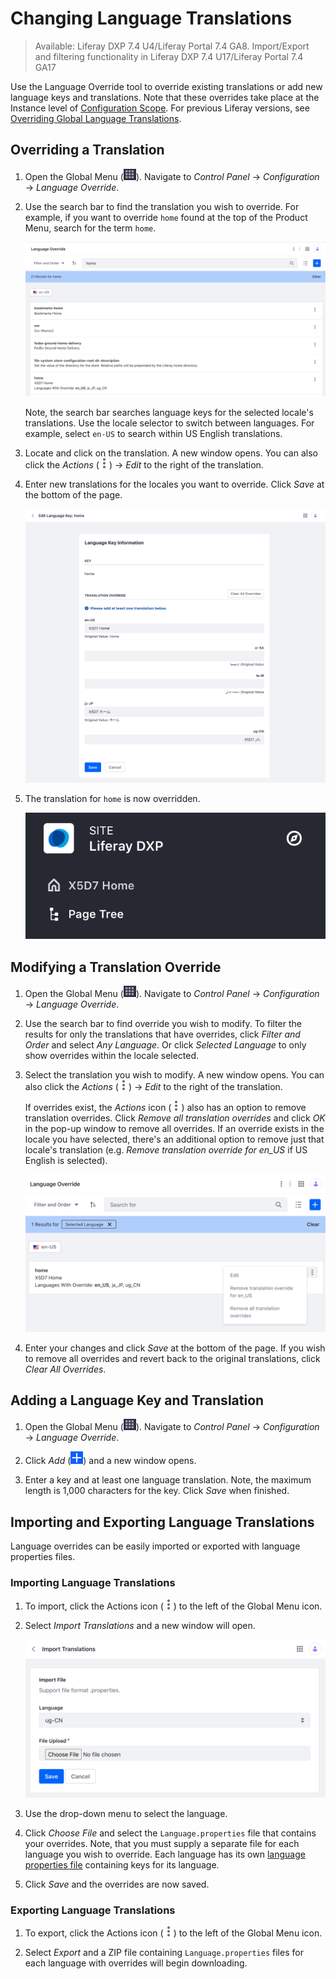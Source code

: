 # Changing Language Translations

> Available: Liferay DXP 7.4 U4/Liferay Portal 7.4 GA8. Import/Export and filtering functionality in Liferay DXP 7.4 U17/Liferay Portal 7.4 GA17

Use the Language Override tool to override existing translations or add new language keys and translations. Note that these overrides take place at the Instance level of [Configuration Scope](./understanding-configuration-scope.md). For previous Liferay versions, see [Overriding Global Language Translations](../../liferay-internals/extending-liferay/overriding-global-language-translations.md).

## Overriding a Translation

1. Open the Global Menu (![Global Menu](../../images/icon-applications-menu.png)). Navigate to *Control Panel* &rarr; *Configuration* &rarr; *Language Override*.

2. Use the search bar to find the translation you wish to override. For example, if you want to override `home` found at the top of the Product Menu, search for the term `home`.

    ![Search for the term home in the Language Override UI.](./changing-language-translations/images/01.png)

   Note, the search bar searches language keys for the selected locale's translations. Use the locale selector to switch between languages. For example, select `en-US` to search within US English translations. 

3. Locate and click on the translation. A new window opens. You can also click the *Actions* (![Actions icon](../../images/icon-actions.png)) &rarr; _Edit_ to the right of the translation. 

4. Enter new translations for the locales you want to override. Click *Save* at the bottom of the page. 

   ![Enter new translations for the locales you want to override.](./changing-language-translations/images/02.png)

5. The translation for `home` is now overridden.

   ![The translation for home is now overridden.](./changing-language-translations/images/03.png)

## Modifying a Translation Override

1. Open the Global Menu (![Global Menu](../../images/icon-applications-menu.png)). Navigate to *Control Panel* &rarr; *Configuration* &rarr; *Language Override*.

2. Use the search bar to find override you wish to modify. To filter the results for only the translations that have overrides, click *Filter and Order* and select *Any Language*. Or click *Selected Language* to only show overrides within the locale selected.

3. Select the translation you wish to modify. A new window opens. You can also click the *Actions* (![Actions icon](../../images/icon-actions.png)) &rarr; _Edit_ to the right of the translation. 

   If overrides exist, the *Actions* icon (![Actions icon](../../images/icon-actions.png)) also has an option to remove translation overrides. Click *Remove all translation overrides* and click *OK* in the pop-up window to remove all overrides. If an override exists in the locale you have selected, there's an additional option to remove just that locale's translation (e.g. *Remove translation override for en_US* if US English is selected).

   ![The Actions icon has an option to remove translation overrides.](./changing-language-translations/images/04.png)

4. Enter your changes and click *Save* at the bottom of the page. If you wish to remove all overrides and revert back to the original translations, click *Clear All Overrides*.

## Adding a Language Key and Translation

1. Open the Global Menu (![Global Menu](../../images/icon-applications-menu.png)). Navigate to *Control Panel* &rarr; *Configuration* &rarr; *Language Override*.

1. Click *Add* (![Add button](../../images/icon-add.png)) and a new window opens.

1. Enter a key and at least one language translation. Note, the maximum length is 1,000 characters for the key. Click *Save* when finished.

## Importing and Exporting Language Translations

Language overrides can be easily imported or exported with language properties files.

### Importing Language Translations

1. To import, click the Actions icon (![Actions icon](../../images/icon-actions.png)) to the left of the Global Menu icon. 

1. Select *Import Translations* and a new window will open.

   ![Select import translations and a new window will open.](./changing-language-translations/images/05.png)

1. Use the drop-down menu to select the language.

1. Click *Choose File* and select the `Language.properties` file that contains your overrides. Note, that you must supply a separate file for each language you wish to override. Each language has its own [language properties file](https://github.com/liferay/liferay-portal/tree/master/modules/apps/portal-language/portal-language-lang/src/main/resources/content) containing keys for its language. 

1. Click *Save* and the overrides are now saved.

### Exporting Language Translations

1. To export, click the Actions icon (![Actions icon](../../images/icon-actions.png)) to the left of the Global Menu icon. 

1. Select *Export* and a ZIP file containing `Language.properties` files for each language with overrides will begin downloading.